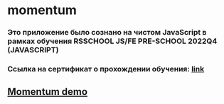 # momentum

### Это приложение было сознано на чистом JavaScript в рамках обучения RSSCHOOL JS/FE PRE-SCHOOL 2022Q4 (JAVASCRIPT)
### Ссылка на сертификат о прохождении обучения: [link](https://app.rs.school/certificate/q0dl9kv6)

## [Momentum demo](https://dstrizhakov-momentum.netlify.app/)
